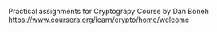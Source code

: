 Practical assignments for Cryptograpy Course by Dan Boneh
https://www.coursera.org/learn/crypto/home/welcome
